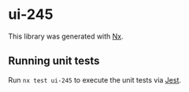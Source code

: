 # ui-245

This library was generated with [Nx](https://nx.dev).

## Running unit tests

Run `nx test ui-245` to execute the unit tests via [Jest](https://jestjs.io).
